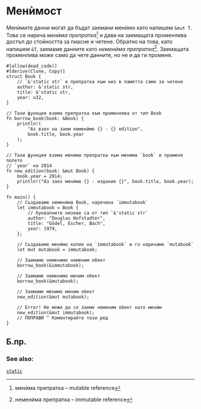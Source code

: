 # Менѝмост

Менѝмите данни могат да бъдат заемани менѝмо като напишем `&mut T`. Това се
нарича _менѝма препратка_[^mut_ref] и дава на заемащата променлива достъп до
стойността за пиасне и четене. Обратно на това, като напишем `&T`, заемаме
данните като _неменѝма препратка_[^immut_ref]. Заемащата променлива може само
да чете данните, но не и да ги променя.

```rust,editable,ignore,mdbook-runnable
#[allow(dead_code)]
#[derive(Clone, Copy)]
struct Book {
    // `&'static str` е препратка към низ в паметта само за четене
    author: &'static str,
    title: &'static str,
    year: u32,
}

// Тази функция взема препратка към променлива от тип Book
fn borrow_book(book: &Book) {
    println!(
        "Аз взех на заем неменѝмо {} - {} edition",
        book.title, book.year
    );
}

// Тази функция взема менима препратка към менима `book` и променя полето
// `year` на 2014
fn new_edition(book: &mut Book) {
    book.year = 2014;
    println!("Аз заех менѝмо {} - издание {}", book.title, book.year);
}

fn main() {
    // Създаваме неменѝма Book, наречена `immutabook`
    let immutabook = Book {
        // буквалните низове са от тип `&'static str`
        author: "Douglas Hofstadter",
        title: "Gödel, Escher, Bach",
        year: 1979,
    };

    // Създаваме менѝмо копие на `immutabook` и го наричаме `mutabook`
    let mut mutabook = immutabook;

    // Заемаме неменимо неменим обект
    borrow_book(&immutabook);

    // Заемаме неменимо меним обект
    borrow_book(&mutabook);

    // Заемаме менимо меним обект
    new_edition(&mut mutabook);

    // Error! Не може да се заеме неменим обект като менѝм
    new_edition(&mut immutabook);
    // ПОПРАВИ ^ Коментирайте този ред
}
```

## Б.пр.

[^mut_ref]: менѝма препратка – mutable reference

[^immut_ref]: неменѝма препратка – immutable reference

### See also:
[`static`][static]

[static]: ../lifetime/static_lifetime.md
